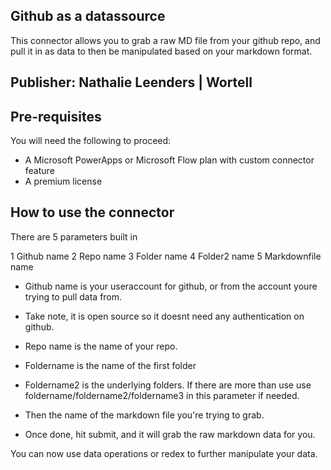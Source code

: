 ## Github as a datassource

This connector allows you to grab a raw MD file from your github repo, and pull it in as data to then be manipulated based on your markdown format.

## Publisher: Nathalie Leenders | Wortell

## Pre-requisites

You will need the following to proceed:

- A Microsoft PowerApps or Microsoft Flow plan with custom connector feature
- A premium license

## How to use the connector

There are 5 parameters built in

1 Github name
2 Repo name
3 Folder name
4 Folder2 name
5 Markdownfile name

- Github name is your useraccount for github, or from the account youre trying to pull data from.

-  Take note, it is open source so it doesnt need any authentication on github.

- Repo name is the name of your repo.

- Foldername is the name of the first folder

- Foldername2 is the underlying folders. If there are more than use use foldername/foldername2/foldername3 in this parameter if needed.

- Then the name of the markdown file you're trying to grab.

- Once done, hit submit, and it will grab the raw markdown data for you.

You can now use data operations or redex to further manipulate your data.
